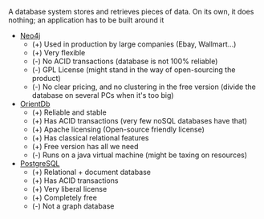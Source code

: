 A database system stores and retrieves pieces of data. On its own, it does nothing; an application has to be built around it

- [Neo4j](http://neo4j.com/)
    - (+) Used in production by large companies (Ebay, Wallmart...)
    - (+) Very flexible
    - (-) No ACID transactions (database is not 100% reliable)
    - (-) GPL License (might stand in the way of open-sourcing the product)
    - (-) No clear pricing, and no clustering in the free version (divide the database on several PCs when it's too big)
- [OrientDb](http://www.orientechnologies.com/orientdb/)
    - (+) Reliable and stable
    - (+) Has ACID transactions (very few noSQL databases have that)
    - (+) Apache licensing (Open-source friendly license)
    - (+) Has classical relational features
    - (+) Free version has all we need
    - (-) Runs on a java virtual machine (might be taxing on resources)
- [PostgreSQL](http://www.postgresql.org/)
    - (+) Relational + document database
    - (+) Has ACID transactions
    - (+) Very liberal license 
    - (+) Completely free
    - (-) Not a graph database